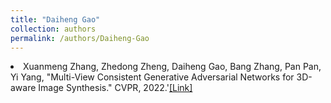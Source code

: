 ```yaml
---
title: "Daiheng Gao"
collection: authors
permalink: /authors/Daiheng-Gao
---
```

 <li> Xuanmeng Zhang,  Zhedong Zheng,  Daiheng Gao,  Bang Zhang,  Pan Pan,  Yi Yang, &quot;Multi-View Consistent Generative Adversarial Networks for 3D-aware Image Synthesis.&quot; CVPR, 2022.'<a href='https://zdzheng.xyz/publication/Multi-Vi2022'>[Link]</a> </li>